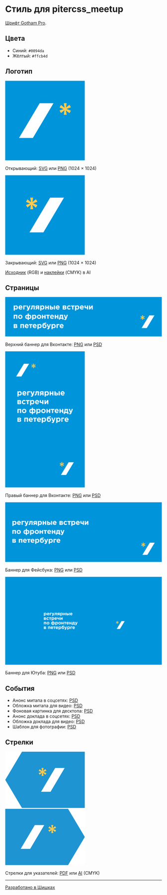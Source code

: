 # Стиль для pitercss_meetup

[Шрифт Gotham Pro](https://github.com/Seafnox/Gothampro).

## Цвета

- Синий: `#0094da`
- Жёлтый: `#ffcb4d`

## Логотип

<img src="logo/open.png" width="256" alt="Открывающий лого.">

Открывающий: [SVG](logo/open.svg) или [PNG](logo/open.png) (1024 × 1024)

<img src="logo/close.png" width="256" alt="Закрывающий лого.">

Закрывающий: [SVG](logo/close.svg) или [PNG](logo/close.png) (1024 × 1024)

[Исходник](logo/logo.ai) (RGB) и [наклейки](logo/logo.ai) (CMYK) в AI

## Страницы

<img src="pages/vk-top.png" alt="Верхний баннер для Вконтакте.">

Верхний баннер для Вконтакте: [PNG](pages/vk-top.png) или [PSD](pages/vk-top.psd)

<img src="pages/vk-right.png" width="256" alt="Правый баннер для Вконтакте.">

Правый баннер для Вконтакте: [PNG](pages/vk-right.png) или [PSD](pages/vk-right.psd)

<img src="pages/facebook.png" alt="Баннер для Фейсбука.">

Баннер для Фейсбука: [PNG](pages/facebook.png) или [PSD](pages/facebook.psd)

<img src="pages/youtube.png" alt="Баннер для Ютуба.">

Баннер для Ютуба: [PNG](pages/youtube.png) или [PSD](pages/youtube.psd)

## События

- Анонс митапа в соцсетях: [PSD](events/social.psd)
- Обложка митапа для видео: [PSD](events/social.psd)
- Фоновая картинка для десктопа: [PSD](events/desktop.psd)
- Анонс доклада в соцсетях: [PSD](events/talk-social.psd)
- Обложка доклада для видео: [PSD](events/talk-video.psd)
- Шаблон для фотографии: [PSD](events/photo.psd)

## Стрелки

<img src="arrows/left.png" width="256" alt="Стрелка влево для указателей.">
<img src="arrows/right.png" width="256" alt="Стрелка вправо для указателей.">

Стрелки для указателей: [PDF](arrows/arrows.pdf) или [AI](arrows/arrows.ai) (CMYK)

---

[Разработано в Шишках](http://www.shishki.pro/)
